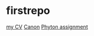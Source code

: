 # firstrepo
[my CV](https://github.com/MartijndeLeeuw/firstrepo/blob/master/CV.md)
[Canon](https://github.com/MartijndeLeeuw/firstrepo/blob/master/CV.md)
[Phyton assignment](https://github.com/MartijndeLeeuw/firstrepo/blob/master/AssignmentAEA.ipynb)
